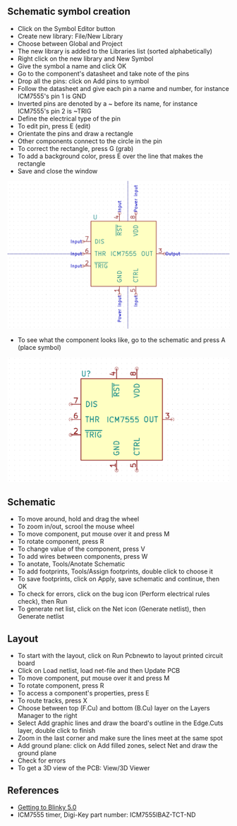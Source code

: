 ## Schematic symbol creation

- Click on the Symbol Editor button
- Create new library: File/New Library
- Choose between Global and Project
- The new library is added to the Libraries list (sorted alphabetically)
- Right click on the new library and New Symbol
- Give the symbol a name and click OK
- Go to the component's datasheet and take note of the pins
- Drop all the pins: click on Add pins to symbol
- Follow the datasheet and give each pin a name and number, for instance ICM7555's pin 1 is GND
- Inverted pins are denoted by a ~ before its name, for instance ICM7555's pin 2 is ~TRIG
- Define the electrical type of the pin
- To edit pin, press E (edit)
- Orientate the pins and draw a rectangle
- Other components connect to the circle in the pin
- To correct the rectangle, press G (grab)
- To add a background color, press E over the line that makes the rectangle
- Save and close the window

![](https://github.com/s-estay/Kicad/blob/master/img/002a.png)

- To see what the component looks like, go to the schematic and press A (place symbol)

![](https://github.com/s-estay/Kicad/blob/master/img/002b.png)

## Schematic

- To move around, hold and drag the wheel
- To zoom in/out, scrool the mouse wheel
- To move component, put mouse over it and press M
- To rotate component, press R
- To change value of the component, press V
- To add wires between components, press W
- To anotate, Tools/Anotate Schematic
- To add footprints, Tools/Assign footprints, double click to choose it
- To save footprints, click on Apply, save schematic and continue, then OK
- To check for errors, click on the bug icon (Perform electrical rules check), then Run
- To generate net list, click on the Net icon (Generate netlist), then Generate netlist

## Layout

- To start with the layout, click on Run Pcbnewto to layout printed circuit board
- Click on Load netlist, load net-file and then Update PCB
- To move component, put mouse over it and press M
- To rotate component, press R
- To access a component's properties, press E
- To route tracks, press X
- Choose between top (F.Cu) and bottom (B.Cu) layer on the Layers Manager to the right
- Select Add graphic lines and draw the board's outline in the Edge.Cuts layer, double click to finish
- Zoom in the last corner and make sure the lines meet at the same spot
- Add ground plane: click on Add filled zones, select Net and draw the ground plane
- Check for errors
- To get a 3D view of the PCB: View/3D Viewer

## References

- [Getting to Blinky 5.0](https://www.youtube.com/playlist?list=PLy2022BX6EspFAKBCgRuEuzapuz_4aJCn)
- ICM7555 timer, Digi-Key part number: ICM7555IBAZ-TCT-ND 
